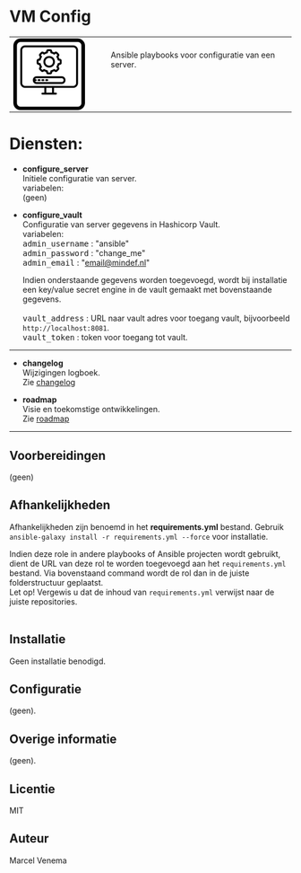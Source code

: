 # VM Config

<table border="0">
  <tr>
    <td width="160px" valign="top"><img src="media/icon_vm_config.png" align="left" height="128" width="128" /></td>
    <td>Ansible playbooks voor configuratie van een server.<br/>
        <br/>
        <br/>
        <br/>
    </td>
  </tr>
</table>

# Diensten:

- **configure_server**<br/>
  Initiele configuratie van server.<br/>
  variabelen:<br/>
  (geen)<br/>

- **configure_vault**<br/>
  Configuratie van server gegevens in Hashicorp Vault.<br/>
  variabelen:<br/>
  <kbd>admin_username</kbd> : "ansible"<br/>
  <kbd>admin_password</kbd> : "change_me"<br/>
  <kbd>admin_email</kbd> : "email@mindef.nl"<br/>
  
  Indien onderstaande gegevens worden toegevoegd, wordt bij installatie een key/value secret engine in de vault gemaakt met bovenstaande gegevens.<br/>  
  <kbd>vault_address</kbd>         : URL naar vault adres voor toegang vault, bijvoorbeeld `http://localhost:8081`. <br/>
  <kbd>vault_token</kbd>           : token voor toegang tot vault.<br/>


***

- **changelog**<br/>
  Wijzigingen logboek.<br/>
  Zie [changelog](CHANGELOG.md)<br/>



- **roadmap**<br/>
  Visie en toekomstige ontwikkelingen.<br/>
  Zie [roadmap](ROADMAP.md)<br/>


***

## Voorbereidingen
(geen)<br/>


## Afhankelijkheden
Afhankelijkheden zijn benoemd in het **requirements.yml** bestand. Gebruik `ansible-galaxy install -r requirements.yml --force` voor installatie.<br/>

Indien deze role in andere playbooks of Ansible projecten wordt gebruikt, dient de URL van deze rol te worden toegevoegd aan het `requirements.yml` bestand. Via bovenstaand command wordt de rol dan in de juiste folderstructuur geplaatst.<br/>
Let op! Vergewis u dat de inhoud van `requirements.yml` verwijst naar de juiste repositories.<br/>
<br/>



## Installatie
Geen installatie benodigd.<br/>



## Configuratie
(geen).<br/>



## Overige informatie
(geen).<br/>



## Licentie
MIT



## Auteur
Marcel Venema